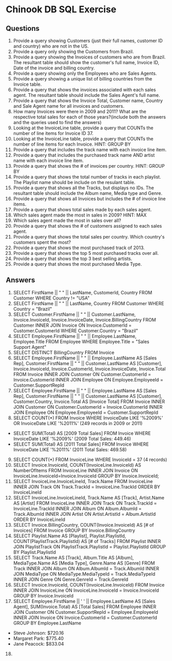 # Chinook DB SQL Exercise

## Questions
1. Provide a query showing Customers (just their full names, customer ID and country) who are not in the US.
2. Provide a query only showing the Customers from Brazil.
3. Provide a query showing the Invoices of customers who are from Brazil. The resultant table should show the customer's full name, Invoice ID, Date of the invoice and billing country.
4. Provide a query showing only the Employees who are Sales Agents.
5. Provide a query showing a unique list of billing countries from the Invoice table.
6. Provide a query that shows the invoices associated with each sales agent. The resultant table should include the Sales Agent's full name.
7. Provide a query that shows the Invoice Total, Customer name, Country and Sale Agent name for all invoices and customers.
8. How many Invoices were there in 2009 and 2011? What are the respective total sales for each of those years?(include both the answers and the queries used to find the answers)
9. Looking at the InvoiceLine table, provide a query that COUNTs the number of line items for Invoice ID 37.
10. Looking at the InvoiceLine table, provide a query that COUNTs the number of line items for each Invoice. HINT: GROUP BY
11. Provide a query that includes the track name with each invoice line item.
12. Provide a query that includes the purchased track name AND artist name with each invoice line item.
13. Provide a query that shows the # of invoices per country. HINT: GROUP BY
14. Provide a query that shows the total number of tracks in each playlist. The Playlist name should be include on the resulant table.
15. Provide a query that shows all the Tracks, but displays no IDs. The resultant table should include the Album name, Media type and Genre.
16. Provide a query that shows all Invoices but includes the # of invoice line items.
17. Provide a query that shows total sales made by each sales agent.
18. Which sales agent made the most in sales in 2009? HINT: MAX
19. Which sales agent made the most in sales over all?
20. Provide a query that shows the # of customers assigned to each sales agent.
21. Provide a query that shows the total sales per country. Which country's customers spent the most?
22. Provide a query that shows the most purchased track of 2013.
23. Provide a query that shows the top 5 most purchased tracks over all.
24. Provide a query that shows the top 3 best selling artists.
25. Provide a query that shows the most purchased Media Type.

## Answers
1. SELECT FirstName || " " || LastName, CustomerId, Country FROM Customer WHERE Country != "USA"
2. SELECT FirstName || " " || LastName, Country FROM Customer WHERE Country = "Brazil"
3. SELECT Customer.FirstName || " " || Customer.LastName, Invoice.InvoiceId, Invoice.InvoiceDate, Invoice.BillingCountry FROM Customer INNER JOIN Invoice ON Invoice.CustomerId = Customer.CustomerId WHERE Customer.Country = "Brazil"
4. SELECT Employee.FirstName || " " || Employee.LastName, Employee.Title FROM Employee WHERE Employee.Title = "Sales Support Agent"
5. SELECT DISTINCT BillingCountry FROM Invoice
6. SELECT
Employee.FirstName || " " || Employee.LastName AS [Sales Rep],
Customer.FirstName || " " || Customer.LastName AS [Customer],
Invoice.InvoiceId, Invoice.CustomerId, Invoice.InvoiceDate, Invoice.Total
FROM Invoice
INNER JOIN Customer ON Customer.CustomerId = Invoice.CustomerId
INNER JOIN Employee ON Employee.EmployeeId = Customer.SupportRepId
7. SELECT
Employee.FirstName || " " || Employee.LastName AS [Sales Rep],
Customer.FirstName || " " || Customer.LastName AS [Customer],
Customer.Country,
Invoice.Total AS [Invoice Total]
FROM Invoice
INNER JOIN Customer ON Customer.CustomerId = Invoice.CustomerId
INNER JOIN Employee ON Employee.EmployeeId = Customer.SupportRepId
8. SELECT COUNT(*) FROM Invoice WHERE InvoiceDate LIKE '%2009%' OR InvoiceDate LIKE '%2011%' (249 records in 2009 or 2011)
  * SELECT SUM(Total) AS [2009 Total Sales] FROM Invoice WHERE InvoiceDate LIKE '%2009%' (2009 Total Sales: 449.46)
  * SELECT SUM(Total) AS [2011 Total Sales] FROM Invoice WHERE InvoiceDate LIKE '%2011%' (2011 Total Sales: 469.58)
9. SELECT COUNT(*) FROM InvoiceLine WHERE InvoiceId = 37 (4 records)
10. SELECT Invoice.InvoiceId, COUNT(InvoiceLine.InvoiceId) AS NumberOfItems FROM InvoiceLine
INNER JOIN Invoice
ON InvoiceLine.InvoiceId=Invoice.InvoiceId
GROUP BY Invoice.InvoiceId;
11. SELECT InvoiceLine.InvoiceLineId, Track.Name
FROM InvoiceLine
INNER JOIN Track ON Track.TrackId = InvoiceLine.TrackId
ORDER BY InvoiceLineId
12. SELECT InvoiceLine.InvoiceLineId, Track.Name AS [Track], Artist.Name AS [Artist]
FROM InvoiceLine
INNER JOIN Track ON Track.TrackId = InvoiceLine.TrackId
INNER JOIN Album ON Album.AlbumId = Track.AlbumId
INNER JOIN Artist ON Artist.ArtistId = Album.ArtistId
ORDER BY InvoiceLineId
13. SELECT Invoice.BillingCountry, COUNT(Invoice.InvoiceId) AS [# of Invoices] FROM Invoice
GROUP BY Invoice.BillingCountry
14. SELECT Playlist.Name AS [Playlist], Playlist.PlaylistId, COUNT(PlaylistTrack.PlaylistId) AS [# of Tracks]
FROM Playlist
INNER JOIN PlaylistTrack ON PlaylistTrack.PlaylistId = Playlist.PlaylistId
GROUP BY Playlist.PlaylistId
15. SELECT Track.Name AS [Track], 
Album.Title AS [Album], 
MediaType.Name AS [Media Type], 
Genre.Name AS [Genre]
FROM Track
INNER JOIN Album ON Album.AlbumId = Track.AlbumId
INNER JOIN MediaType ON MediaType.MediaTypeId = Track.MediaTypeId
INNER JOIN Genre ON Genre.GenreId = Track.GenreId
16. SELECT Invoice.InvoiceId, COUNT(InvoiceLine.InvoiceId)
FROM Invoice
INNER JOIN InvoiceLine ON InvoiceLine.InvoiceId = Invoice.InvoiceId
GROUP BY Invoice.InvoiceId
17. SELECT Employee.FirstName || ' ' || Employee.LastName AS [Sales Agent], SUM(Invoice.Total) AS [Total Sales]
FROM Employee
INNER JOIN Customer ON Customer.SupportRepId = Employee.EmployeeId
INNER JOIN Invoice ON Invoice.CustomerId = Customer.CustomerId
GROUP BY Employee.LastName
  * Steve Johnson: $720.16
  * Margaret Park: $775.40
  * Jane Peacock: $833.04
18. 





